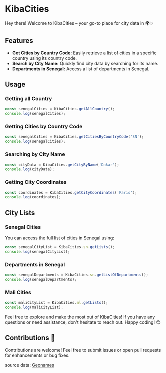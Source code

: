# KibaCities

Hey there! Welcome to KibaCities – your go-to place for city data in 🌍✨

## Features

- **Get Cities by Country Code:** Easily retrieve a list of cities in a specific country using its country code.
- **Search by City Name:** Quickly find city data by searching for its name.
- **Departments in Senegal:** Access a list of departments in Senegal.

## Usage

### Getting all Country

```javascript
const senegalCities = KibaCities.getAllCountry();
console.log(senegalCities);
```

### Getting Cities by Country Code

```javascript
const senegalCities = KibaCities.getCitiesByCountryCode('SN');
console.log(senegalCities);
```

### Searching by City Name

```javascript
const cityData = KibaCities.getCityByName('Dakar');
console.log(cityData);
```

### Getting City Coordinates

```javascript
const coordinates = KibaCities.getCityCoordinates('Paris');
console.log(coordinates);
```

## City Lists

### Senegal Cities

You can access the full list of cities in Senegal using:

```javascript
const senegalCityList = KibaCities.sn.getLists();
console.log(senegalCityList);
```

### Departments in Senegal

```javascript
const senegalDepartments = KibaCities.sn.getListOfDepartments();
console.log(senegalDepartments);
```

### Mali Cities

```javascript
const maliCityList = KibaCities.ml.getLists();
console.log(maliCityList);
```

Feel free to explore and make the most out of KibaCities! If you have any questions or need assistance, don't hesitate to reach out. Happy coding! 😊

## Contributions 🤝

Contributions are welcome! Feel free to submit issues or open pull requests for enhancements or bug fixes.

source data: [Geonames](https://download.geonames.org/export/dump)
